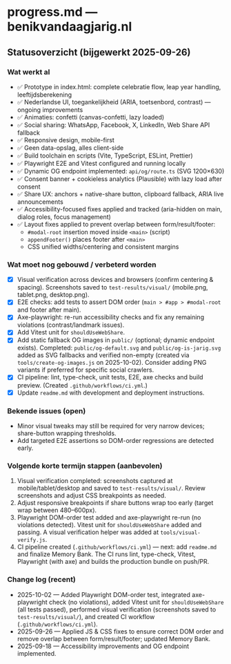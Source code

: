 # progress.md — benikvandaagjarig.nl

## Statusoverzicht (bijgewerkt 2025-09-26)

### Wat werkt al
- ✅ Prototype in index.html: complete celebratie flow, leap year handling, leeftijdsberekening
- ✅ Nederlandse UI, toegankelijkheid (ARIA, toetsenbord, contrast) — ongoing improvements
- ✅ Animaties: confetti (canvas-confetti, lazy loaded)
- ✅ Social sharing: WhatsApp, Facebook, X, LinkedIn, Web Share API fallback
- ✅ Responsive design, mobile-first
- ✅ Geen data-opslag, alles client-side
- ✅ Build toolchain en scripts (Vite, TypeScript, ESLint, Prettier)
- ✅ Playwright E2E and Vitest configured and running locally
- ✅ Dynamic OG endpoint implemented: `api/og/route.ts` (SVG 1200×630)
- ✅ Consent banner + cookieless analytics (Plausible) with lazy load after consent
- ✅ Share UX: anchors + native-share button, clipboard fallback, ARIA live announcements
- ✅ Accessibility-focused fixes applied and tracked (aria-hidden on main, dialog roles, focus management)
- ✅ Layout fixes applied to prevent overlap between form/result/footer:
  - `#modal-root` insertion moved inside `<main>` (script)
  - `appendFooter()` places footer after `<main>`
  - CSS unified widths/centering and consistent margins

### Wat moet nog gebouwd / verbeterd worden
- [x] Visual verification across devices and browsers (confirm centering & spacing). Screenshots saved to `test-results/visual/` (mobile.png, tablet.png, desktop.png).
- [x] E2E checks: add tests to assert DOM order (`main > #app > #modal-root` and footer after main).
- [x] Axe-playwright: re-run accessibility checks and fix any remaining violations (contrast/landmark issues).
- [x] Add Vitest unit for `shouldUseWebShare`.
- [x] Add static fallback OG images in `public/` (optional; dynamic endpoint exists). Completed: `public/og-default.svg` and `public/og-is-jarig.svg` added as SVG fallbacks and verified non-empty (created via `tools/create-og-images.js` on 2025-10-02). Consider adding PNG variants if preferred for specific social crawlers.
- [x] CI pipeline: lint, type-check, unit tests, E2E, axe checks and build preview. (Created `.github/workflows/ci.yml`.)
- [x] Update `readme.md` with development and deployment instructions.

### Bekende issues (open)
- Minor visual tweaks may still be required for very narrow devices; share-button wrapping thresholds.
- Add targeted E2E assertions so DOM-order regressions are detected early.

### Volgende korte termijn stappen (aanbevolen)
1. Visual verification completed: screenshots captured at mobile/tablet/desktop and saved to `test-results/visual/`. Review screenshots and adjust CSS breakpoints as needed.
2. Adjust responsive breakpoints if share buttons wrap too early (target wrap between 480–600px).
3. Playwright DOM-order test added and axe-playwright re-run (no violations detected). Vitest unit for `shouldUseWebShare` added and passing. A visual verification helper was added at `tools/visual-verify.js`.
4. CI pipeline created (`.github/workflows/ci.yml`) — next: add `readme.md` and finalize Memory Bank. The CI runs lint, type-check, Vitest, Playwright (with axe) and builds the production bundle on push/PR.

### Change log (recent)
- 2025-10-02 — Added Playwright DOM-order test, integrated axe-playwright check (no violations), added Vitest unit for `shouldUseWebShare` (all tests passed), performed visual verification (screenshots saved to `test-results/visual/`), and created CI workflow (`.github/workflows/ci.yml`).
- 2025-09-26 — Applied JS & CSS fixes to ensure correct DOM order and remove overlap between form/result/footer; updated Memory Bank.
- 2025-09-18 — Accessibility improvements and OG endpoint implemented.
